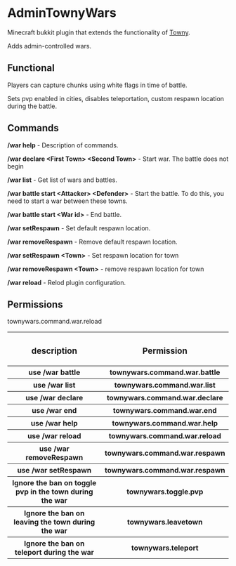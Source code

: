 <h1>AdminTownyWars</h1>
<p>Minecraft bukkit plugin that extends the functionality of <a href="https://github.com/TownyAdvanced/Towny">Towny</a>.</p>
<p>Adds admin-controlled wars.</p>
<h2>Functional</h2>
<p>Players can capture chunks using white flags in time of battle.</p>
<p>Sets pvp enabled in cities, disables teleportation, custom respawn location during the battle.</p>
<h2>Commands</h2>
<p><b>/war help</b> - Description of commands.</p>
<p><b>/war declare &ltFirst Town&gt &ltSecond Town&gt</b> - Start war. The battle does not begin</p>
<p><b>/war list</b> - Get list of wars and battles.</p>
<p><b>/war battle start &ltAttacker&gt &ltDefender&gt</b> - Start the battle. To do this, you need to start a war between these towns.</p>
<p><b>/war battle start &ltWar id&gt</b> - End battle.</p>
<p><b>/war setRespawn</b> - Set default respawn location.</p>
<p><b>/war removeRespawn</b> - Remove default respawn location.</p>
<p><b>/war setRespawn &ltTown&gt</b> - Set respawn location for town</p>
<p><b>/war removeRespawn &ltTown&gt</b> - remove respawn location for town</p>
<p><b>/war reload</b> - Relod plugin configuration.</p>
<h2>Permissions</h2>
<table>
<tr><th><h3>description</h3></th><th><h3>Permission</h3></th></tr>
<tr><th>use /war battle</th><th>townywars.command.war.battle</th></tr>
<tr><th>use /war list</th><th>townywars.command.war.list</th></tr>
<tr><th>use /war declare</th><th>townywars.command.war.declare</th></tr>
<tr><th>use /war end</th><th>townywars.command.war.end</th></tr>
<tr><th>use /war help</th><th>townywars.command.war.help</th></tr>
<tr><th>use /war reload</th><th>townywars.command.war.reload</th></tr>
<tr><th>use /war removeRespawn</th><th>townywars.command.war.respawn</th></tr>
<tr><th>use /war setRespawn</th><th>townywars.command.war.respawn</th></tr>
<tr><th>Ignore the ban on toggle pvp in the town during the war</th><th>townywars.toggle.pvp</th></tr>
<tr><th>Ignore the ban on leaving the town during the war</th><th>townywars.leavetown</th></tr>
<tr><th>Ignore the ban on teleport during the war</th><th>townywars.teleport</th></tr>
townywars.command.war.reload
</table>
